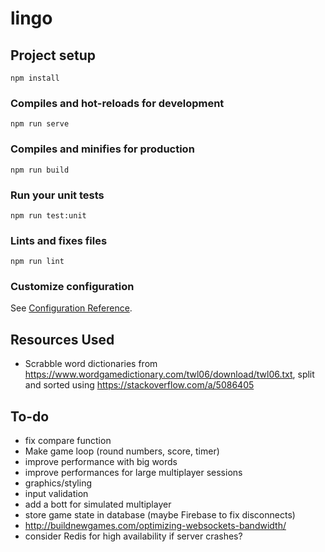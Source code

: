 # lingo

## Project setup

```
npm install
```

### Compiles and hot-reloads for development

```
npm run serve
```

### Compiles and minifies for production

```
npm run build
```

### Run your unit tests

```
npm run test:unit
```

### Lints and fixes files

```
npm run lint
```

### Customize configuration

See [Configuration Reference](https://cli.vuejs.org/config/).

## Resources Used

- Scrabble word dictionaries from https://www.wordgamedictionary.com/twl06/download/twl06.txt, split and sorted using https://stackoverflow.com/a/5086405

## To-do

- fix compare function
- Make game loop (round numbers, score, timer)
- improve performance with big words
- improve performances for large multiplayer sessions
- graphics/styling
- input validation
- add a bott for simulated multiplayer
- store game state in database (maybe Firebase to fix disconnects)
- http://buildnewgames.com/optimizing-websockets-bandwidth/
- consider Redis for high availability if server crashes?
